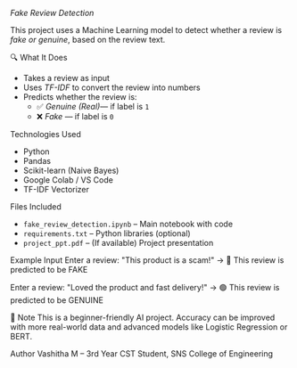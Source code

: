 *Fake Review Detection*

This project uses a Machine Learning model to detect whether a review is *fake or genuine*, based on the review text.

 🔍 What It Does

- Takes a review as input
- Uses *TF-IDF* to convert the review into numbers
- Predicts whether the review is:
  - ✅ *Genuine (Real)*— if label is `1`
  - ❌ *Fake* — if label is `0`

Technologies Used

- Python
- Pandas
- Scikit-learn (Naive Bayes)
- Google Colab / VS Code
- TF-IDF Vectorizer

Files Included

- `fake_review_detection.ipynb` – Main notebook with code
- `requirements.txt` – Python libraries (optional)
- `project_ppt.pdf` – (If available) Project presentation

 Example Input
Enter a review: "This product is a scam!"
→ 🔴 This review is predicted to be FAKE

Enter a review: "Loved the product and fast delivery!"
→ 🟢 This review is predicted to be GENUINE

📌 Note
This is a beginner-friendly AI project. Accuracy can be improved with more real-world data and advanced models like Logistic Regression or BERT.

Author
Vashitha M – 3rd Year CST Student, SNS College of Engineering

